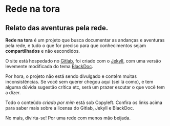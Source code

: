 # Rede na tora

## Relato das aventuras pela rede.

**Rede na tora** é um projeto que busca documentar as andanças e aventuras pela
rede, e tudo o que for preciso para que conhecimentos sejam **compartilhados** e
não escondidos.

O site está hospedado no [Gitlab](https:gitlab.com), foi criado com o
[Jekyll](http://jekyllrb.com/), com uma versão levemente modificada do tema
[BlackDoc](https://github.com/karloespiritu/BlackDoc).

Por hora, o projeto não está sendo divulgado e contém muitas inconsistências. Se
você sem querer chegou aqui (sei lá como), e tem alguma dúvida sugestão crítica
etc, será um prazer escutar o que você tem a dizer.

Todo o conteúdo *criado por mim* está sob Copyleft. Confira os links acima para
saber mais sobre a licensa do Gitlab, Jekyll e BlackDoc.

No mais, divirta-se! Por uma rede com menos mão beijada.
